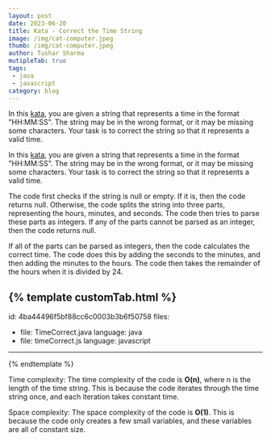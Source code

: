 ```yaml
---
layout: post
date: 2023-06-20
title: Kata - Correct the Time String
image: /img/cat-computer.jpeg
thumb: /img/cat-computer.jpeg
author: Tushar Sharma
mutipleTab: true
tags: 
 - java
 - javascript
category: blog
---
```


In this [kata](https://www.codewars.com/kata/57873ab5e55533a2890000c7/), you are given a string that represents a time in the format "HH:MM:SS". The string may be in the wrong format, or it may be missing some characters. Your task is to correct the string so that it represents a valid time.<!-- truncate_here -->

In this [kata](https://www.codewars.com/kata/57873ab5e55533a2890000c7/), you are given a string that represents a time in the format "HH:MM:SS". The string may be in the wrong format, or it may be missing some characters. Your task is to correct the string so that it represents a valid time.

The code first checks if the string is null or empty. If it is, then the code returns null. Otherwise, the code splits the string into three parts, representing the hours, minutes, and seconds. The code then tries to parse these parts as integers. If any of the parts cannot be parsed as an integer, then the code returns null.

If all of the parts can be parsed as integers, then the code calculates the correct time. The code does this by adding the seconds to the minutes, and then adding the minutes to the hours. The code then takes the remainder of the hours when it is divided by 24.


{% template  customTab.html %}
---
id: 4ba44496f5bf88cc6c0003b3b6f50758
files:
  - file: TimeCorrect.java
    language: java
  - file: timeCorrect.js
    language: javascript
---
{% endtemplate %}

Time complexity: The time complexity of the code is **O(n)**, where n is the length of the time string. This is because the code iterates through the time string once, and each iteration takes constant time.

Space complexity: The space complexity of the code is **O(1)**. This is because the code only creates a few small variables, and these variables are all of constant size.